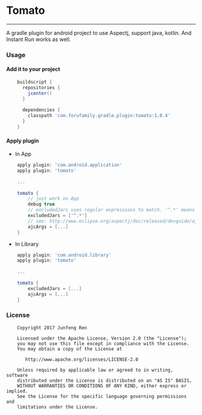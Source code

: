 # Tomato
-------
A gradle plugin for android project to use Aspectj, support java, kotlin. And Instant Run works as well.


### Usage

#### Add it to your project

``` groovy
	buildscript {
	  repositories {
	    jcenter()
	  }
	
	  dependencies {
	    classpath 'com.forufamily.gradle.plugin:tomato:1.0.4'
	  }
	}
```

#### Apply plugin
  
- In App
``` groovy
	apply plugin: 'com.android.application'
	apply plugin: 'tomato'
	
	...
	
	tomato {
		// just work on App
		debug true
		// excludedJars uses regular expressions to match. '^.*' means all jar file do not weave aspect.
		excludedJars = ['^.*']
		// see: http://www.eclipse.org/aspectj/doc/released/devguide/ajc-ref.html
		ajcArgs = [...]
	}
```

  - In Library
``` groovy
	apply plugin: 'com.android.library'
	apply plugin: 'tomato'
	
	...
	
	tomato {
		excludedJars = [...]
		ajcArgs = [...]
	}
```

### License

```
	Copyright 2017 Junfeng Ren

	Licensed under the Apache License, Version 2.0 (the "License");
	you may not use this file except in compliance with the License.
	You may obtain a copy of the License at

	   http://www.apache.org/licenses/LICENSE-2.0

	Unless required by applicable law or agreed to in writing, software
	distributed under the License is distributed on an "AS IS" BASIS,
	WITHOUT WARRANTIES OR CONDITIONS OF ANY KIND, either express or implied.
	See the License for the specific language governing permissions and
	limitations under the License.
```
